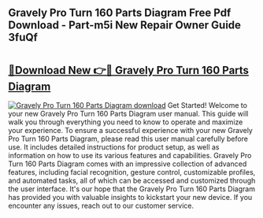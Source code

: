 ## Gravely Pro Turn 160 Parts Diagram Free Pdf Download - Part-m5i New Repair Owner Guide 3fuQf

# <h2><a href="http://dfjjia.blite.top/?on=Gravely+Pro+Turn+160+Parts+Diagram">🔗Download New 👉🔴 Gravely Pro Turn 160 Parts Diagram</a></h2>

[![Gravely Pro Turn 160 Parts Diagram download](https://i.imgur.com/lujVjoI.png)](http://dfjjia.blite.top/?on=Gravely+Pro+Turn+160+Parts+Diagram)
Get Started! Welcome to your new Gravely Pro Turn 160 Parts Diagram user manual. This guide will walk you through everything you need to know to operate and maximize your experience. To ensure a successful experience with your new Gravely Pro Turn 160 Parts Diagram, please read this user manual carefully before use. It includes detailed instructions for product setup, as well as information on how to use its various features and capabilities. Gravely Pro Turn 160 Parts Diagram comes with an impressive collection of advanced features, including facial recognition, gesture control, customizable profiles, and automated tasks, all of which can be accessed and customized through the user interface. It's our hope that the Gravely Pro Turn 160 Parts Diagram has provided you with valuable insights to kickstart your new device. If you encounter any issues, reach out to our customer service.
